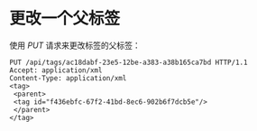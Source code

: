 # 更改一个父标签

使用 *PUT* 请求来更改标签的父标签：

              
    PUT /api/tags/ac18dabf-23e5-12be-a383-a38b165ca7bd HTTP/1.1
    Accept: application/xml
    Content-Type: application/xml
    <tag>
     <parent>
     <tag id="f436ebfc-67f2-41bd-8ec6-902b6f7dcb5e"/>
     </parent>
    </tag>

            

